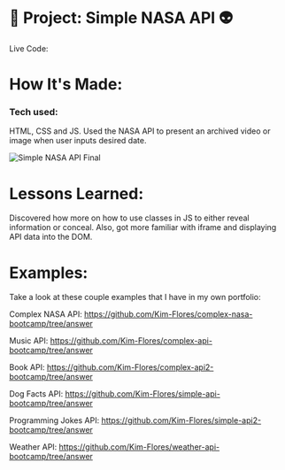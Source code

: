 # 🚀 Project: Simple NASA API 👽

Live Code: 

# How It's Made:
### Tech used: 
HTML, CSS and JS. Used the NASA API to present an archived video or image when user inputs desired date.

![Simple NASA API Final](NASAAPI1.png)




# Lessons Learned:
Discovered how more on how to use classes in JS to either reveal information or conceal. Also, got more familiar with iframe and displaying API data into the DOM.


# Examples:

Take a look at these couple examples that I have in my own portfolio:

Complex NASA API: https://github.com/Kim-Flores/complex-nasa-bootcamp/tree/answer

Music API: https://github.com/Kim-Flores/complex-api-bootcamp/tree/answer

Book API: https://github.com/Kim-Flores/complex-api2-bootcamp/tree/answer

Dog Facts API: https://github.com/Kim-Flores/simple-api-bootcamp/tree/answer

Programming Jokes API: https://github.com/Kim-Flores/simple-api2-bootcamp/tree/answer

Weather API: https://github.com/Kim-Flores/weather-api-bootcamp/tree/answer


